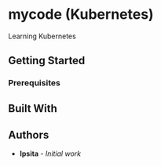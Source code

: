 # mycode (Kubernetes)

Learning Kubernetes

## Getting Started



### Prerequisites


## Built With



## Authors

* **Ipsita** - *Initial work*
